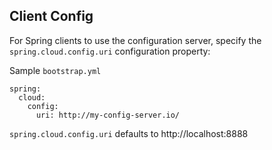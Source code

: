 ## Client Config

For Spring clients to use the configuration server, specify the `spring.cloud.config.uri` configuration property:

Sample `bootstrap.yml`
```none
spring:
  cloud:
    config:
      uri: http://my-config-server.io/
```

`spring.cloud.config.uri` defaults to http://localhost:8888
